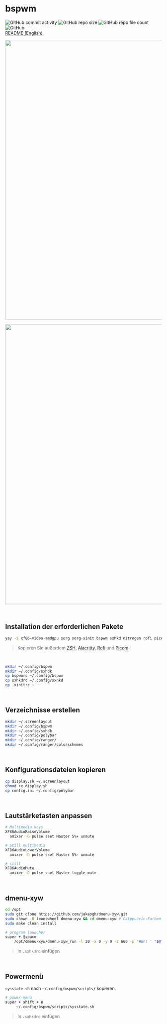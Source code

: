 # bspwm
![GitHub commit activity](https://img.shields.io/github/commit-activity/m/Pfeffimann18/bspwm)
![GitHub repo size](https://img.shields.io/github/repo-size/Pfeffimann18/bspwm)
![GitHub repo file count](https://img.shields.io/github/directory-file-count/Pfeffimann18/bspwm)
![GitHub](https://img.shields.io/github/license/Pfeffimann18/bspwm) </br>
[README (English)](https://github.com/Pfeffimann18/bspwm/blob/main/README_ENG.md)
</br>

<p align="center">
  <img src="https://thumbs2.imgbox.com/06/86/kJbzbfji_t.png" width="900px">
</p>

<p align="center">
  <img src="https://thumbs2.imgbox.com/45/c9/FzDWwV73_t.png" width="900px">
</p>
</br>

## Installation der erforderlichen Pakete
```bash
yay -S xf86-video-amdgpu xorg xorg-xinit bspwm sxhkd nitrogen rofi picom alacritty firefox arandr ranger bashtop
```
> Kopieren Sie außerdem [ZSH](https://github.com/Pfeffimann18/ZSH), [Alacritty](https://github.com/Pfeffimann18/ArchBasicSetup/blob/main/alacritty.yml), [Rofi](https://github.com/Pfeffimann18/ArchBasicSetup/tree/main/rofi) und [Picom](https://github.com/Pfeffimann18/ArchBasicSetup/blob/main/picom.conf). 
</br>

```bash
mkdir ~/.config/bspwm
mkdir ~/.config/sxhdk
cp bspwmrc ~/.config/bspwm
cp sxhkdrc ~/.config/sxhkd
cp .xinitrc ~
```
</br>

## Verzeichnisse erstellen
```bash
mkdir ~/.screenlayout
mkdir ~/.config/bspwm
mkdir ~/.config/sxhdk
mkdir ~/.config/polybar
mkdir ~/.config/ranger/
mkdir ~/.config/ranger/colorschemes
```
</br>

## Konfigurationsdateien kopieren
```bash
cp display.sh ~/.screenlayout
chmod +x display.sh
cp config.ini ~/.config/polybar
```
</br>

## Lautstärketasten anpassen
```bash
# Multimedia keys
XF86AudioRaiseVolume
  amixer -D pulse sset Master 5%+ unmute

# Still multimedia
XF86AudioLowerVolume
  amixer -D pulse sset Master 5%- unmute

# still
XF86AudioMute
  amixer -D pulse sset Master toggle-mute
```
</br>

## dmenu-xyw
```bash
cd /opt
sudo git clone https://github.com/jakeogh/dmenu-xyw.git
sudo chown -R leon:wheel dmenu-xyw && cd dmenu-xyw # Catppuccin-Farben in config.def.h übernehmen
sudo make clean install
```
```bash
# program launcher
super + @space
	/opt/dmenu-xyw/dmenu-xyw_run -l 20 -x 0 -y 0 -z 660 -p 'Run: ' "$@"
```
> In `.sxhkdrc` einfügen

</br>

## Powermenü
`sysstate.sh` nach `~/.config/bspwm/scripts/` kopieren.
```bash
# power-menu 
super + shift + e
     ~/.config/bspwm/scripts/sysstate.sh
```
> In `.sxhkdrc` einfügen